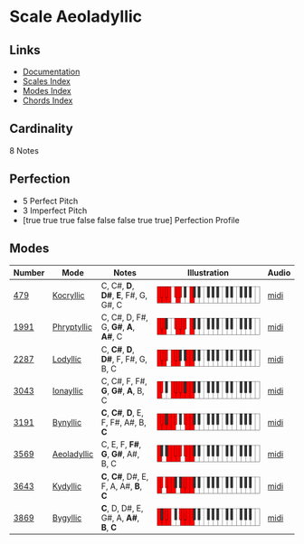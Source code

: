 # Scale Aeoladyllic

## Links

- [Documentation](README.md)
- [Scales Index](Scales.md)
- [Modes Index](Modes.md)
- [Chords Index](Chords.md)

## Cardinality

8 Notes

## Perfection

- 5 Perfect Pitch
- 3 Imperfect Pitch
- [true true true false false false true true] Perfection Profile

## Modes

| Number | Mode | Notes | Illustration | Audio |
|--------|------|-------|--------------|-------|
| [479](https://ianring.com/musictheory/scales/479) | [Kocryllic](ModeKocryllic.md) | C, C#, **D**, **D#**, **E**, F#, G, G#, C | ![CNaturalKocryllic](ModeCNaturalKocryllic.png) | [midi](https://github.com/edipermadi/music/blob/main/docs/ModeCNaturalKocryllic.mid?raw=true) | 
| [1991](https://ianring.com/musictheory/scales/1991) | [Phryptyllic](ModePhryptyllic.md) | C, C#, D, F#, G, **G#**, **A**, **A#**, C | ![CNaturalPhryptyllic](ModeCNaturalPhryptyllic.png) | [midi](https://github.com/edipermadi/music/blob/main/docs/ModeCNaturalPhryptyllic.mid?raw=true) | 
| [2287](https://ianring.com/musictheory/scales/2287) | [Lodyllic](ModeLodyllic.md) | C, **C#**, **D**, **D#**, F, F#, G, B, C | ![CNaturalLodyllic](ModeCNaturalLodyllic.png) | [midi](https://github.com/edipermadi/music/blob/main/docs/ModeCNaturalLodyllic.mid?raw=true) | 
| [3043](https://ianring.com/musictheory/scales/3043) | [Ionayllic](ModeIonayllic.md) | C, C#, F, F#, **G**, **G#**, **A**, B, C | ![CNaturalIonayllic](ModeCNaturalIonayllic.png) | [midi](https://github.com/edipermadi/music/blob/main/docs/ModeCNaturalIonayllic.mid?raw=true) | 
| [3191](https://ianring.com/musictheory/scales/3191) | [Bynyllic](ModeBynyllic.md) | **C**, **C#**, **D**, E, F, F#, A#, B, **C** | ![CNaturalBynyllic](ModeCNaturalBynyllic.png) | [midi](https://github.com/edipermadi/music/blob/main/docs/ModeCNaturalBynyllic.mid?raw=true) | 
| [3569](https://ianring.com/musictheory/scales/3569) | [Aeoladyllic](ModeAeoladyllic.md) | C, E, F, **F#**, **G**, **G#**, A#, B, C | ![CNaturalAeoladyllic](ModeCNaturalAeoladyllic.png) | [midi](https://github.com/edipermadi/music/blob/main/docs/ModeCNaturalAeoladyllic.mid?raw=true) | 
| [3643](https://ianring.com/musictheory/scales/3643) | [Kydyllic](ModeKydyllic.md) | **C**, **C#**, D#, E, F, A, A#, **B**, **C** | ![CNaturalKydyllic](ModeCNaturalKydyllic.png) | [midi](https://github.com/edipermadi/music/blob/main/docs/ModeCNaturalKydyllic.mid?raw=true) | 
| [3869](https://ianring.com/musictheory/scales/3869) | [Bygyllic](ModeBygyllic.md) | **C**, D, D#, E, G#, A, **A#**, **B**, **C** | ![CNaturalBygyllic](ModeCNaturalBygyllic.png) | [midi](https://github.com/edipermadi/music/blob/main/docs/ModeCNaturalBygyllic.mid?raw=true) | 
